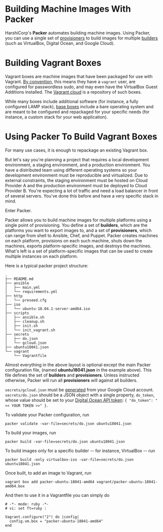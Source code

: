 # Building Machine Images With Packer

HarshiCorp's **Packer** automates building machine images. Using Packer, you can use a single set of [provisioners](https://www.packer.io/docs/provisioners) to build images for multiple [builders](https://www.packer.io/docs/builders) (such as VirtualBox, Digital Ocean, and Google Cloud).

# Building Vagrant Boxes

Vagrant boxes are machine images that have been packaged for use with Vagrant. [By convention](https://www.vagrantup.com/docs/boxes/base.html#default-user-settings), this means they have a ```vagrant``` user, are configured for passwordless sudo, and may even have the VirtualBox Guest Additions installed. The [Vagrant cloud](https://app.vagrantup.com/boxes/search?sort=downloads&provider=virtualbox) is a repository of such boxes. 

While many boxes include additional software (for instance, a fully configured LAMP stack), [base boxes](https://www.vagrantup.com/docs/boxes/base.html) include a bare operating system and are meant to be configured and repackaged for your specific needs (for instance, a custom stack for your web application). 


# Using Packer To Build Vagrant Boxes

For many use cases, it is enough to repackage an existing Vagrant box. 

But let's say you're planning a project that requires a local development environment, a staging environment, and a production environment. You have a distributed team using different operating systems so your development environment must be reproducible and virtualized. Due to external constraints, the staging environment must be hosted on Cloud Provider A and the production environment must be deployed to Cloud Provider B. You're expecting a lot of traffic and need a load balancer in front of several servers. You've done this before and have a very specific stack in mind.

Enter Packer. 

Packer allows you to build machine images for multiple platforms using a single point of provisioning. You define a set of **builders**, which are the platforms you want to export images to, and a set of **provisioners**, which can range from shell to Ansible, Chef, and Puppet. Packer creates machines on each platform, provisions on each such machine, shuts down the machines, exports platform-specific images, and destroys the machines. What's left is a set of platform-specific images that can be used to create multiple instances on each platform.

Here is a typical packer project structure:

```
.
├── README.md
├── ansible
│   ├── main.yml
│   └── requirements.yml
├── http
│   └── preseed.cfg
├── iso
│   └── ubuntu-18.04.1-server-amd64.iso
├── scripts
│   ├── ansible.sh
│   ├── cleanup.sh
│   ├── init.sh
│   └── init_vagrant.sh
├── secrets
│   ├── do.json
│   └── gcloud.json
├── ubuntu18041.json
└── vagrant
    └── Vagrantfile
```

Almost everything in the above layout is optional except the main Packer configuration file, (named **ubuntu18041.json** in the example above). This file defines the set of **builders** and **provisioners**. Unless instructed otherwise, Packer will run all **provisioners** will against all builders.

```secrets/gcloud.json``` must be [generated](https://www.packer.io/docs/builders/googlecompute.html#running-without-a-compute-engine-service-account) from your Google Cloud account. ```secrets/do.json``` should be a JSON object with a single property, ```do_token```, whose value should be set to your [Digital Ocean API token](https://www.packer.io/docs/builders/digitalocean.html#api_token): ```{ "do_token": "<< YOUR TOKEN >>" }```.

To validate your Packer configuration, run

```
packer validate -var-file=secrets/do.json ubuntu18041.json
```

To build your images, run

```
packer build -var-file=secrets/do.json ubuntu18041.json
```

To build images only for a specific builder -- for instance, VirtualBox -- run

```
packer build -only virtualbox-iso -var-file=secrets/do.json ubuntu18041.json
```

Once built, to add an image to Vagrant, run

```
vagrant box add packer-ubuntu-18041-amd64 vagrant/packer-ubuntu-18041-amd64.box
```

And then to use it in a Vagrantfile you can simply do

```
# -*- mode: ruby -*-
# vi: set ft=ruby :

Vagrant.configure("2") do |config|
  config.vm.box = "packer-ubuntu-18041-amd64"
end
```
